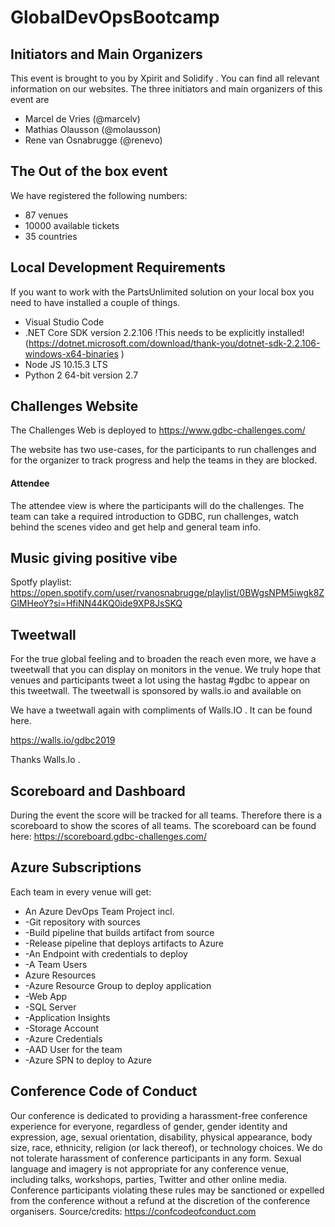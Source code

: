 # GlobalDevOpsBootcamp

## Initiators and Main Organizers
This event is brought to you by Xpirit  and Solidify . You can find all relevant information on our websites. The three initiators and main organizers of this event are
-	Marcel de Vries (@marcelv)
-	Mathias Olausson (@molausson)
-	Rene van Osnabrugge (@renevo)

## The Out of the box event
We have registered the following numbers:
- 87 venues
- 10000 available tickets
- 35 countries


## Local Development Requirements
If you want to work with the PartsUnlimited solution on your local box you need to have installed a couple of things.
- Visual Studio Code
- .NET Core SDK version 2.2.106 !This needs to be explicitly installed! (https://dotnet.microsoft.com/download/thank-you/dotnet-sdk-2.2.106-windows-x64-binaries )
- Node JS 10.15.3 LTS
- Python 2 64-bit version 2.7

## Challenges Website

The Challenges Web is deployed to https://www.gdbc-challenges.com/ 

The website has two use-cases, for the participants to run challenges and for the organizer to track progress and help the teams in they are blocked.

#### Attendee
The attendee view is where the participants will do the challenges. The team can take a required introduction to GDBC, run challenges, watch behind the scenes video and get help and general team info.

## Music giving positive vibe
Spotfy playlist: https://open.spotify.com/user/rvanosnabrugge/playlist/0BWgsNPM5iwgk8ZGlMHeoY?si=HfiNN44KQ0ide9XP8JsSKQ

## Tweetwall
For the true global feeling and to broaden the reach even more, we have a tweetwall that you can display on monitors in the venue. We truly hope that venues and participants tweet a lot using the hastag #gdbc to appear on this tweetwall. The tweetwall is sponsored by walls.io  and available on

We have a tweetwall again with compliments of Walls.IO  . It can be found here.

https://walls.io/gdbc2019 

Thanks Walls.Io .

## Scoreboard and Dashboard
During the event the score will be tracked for all teams.
Therefore there is a scoreboard to show the scores of all teams.
The scoreboard can be found here: https://scoreboard.gdbc-challenges.com/ 

## Azure Subscriptions

Each team in every venue will get:
- An Azure DevOps Team Project incl.
- -Git repository with sources
- -Build pipeline that builds artifact from source
- -Release pipeline that deploys artifacts to Azure
- -An Endpoint with credentials to deploy
- -A Team Users
- Azure Resources
- -Azure Resource Group to deploy application
- -Web App
- -SQL Server
- -Application Insights
- -Storage Account
- -Azure Credentials
- -AAD User for the team
- -Azure SPN to deploy to Azure

## Conference Code of Conduct
Our conference is dedicated to providing a harassment-free conference experience for everyone, regardless of gender, gender identity and expression, age, sexual orientation, disability, physical appearance, body size, race, ethnicity, religion (or lack thereof), or technology choices. We do not tolerate harassment of conference participants in any form. Sexual language and imagery is not appropriate for any conference venue, including talks, workshops, parties, Twitter and other online media. Conference participants violating these rules may be sanctioned or expelled from the conference without a refund at the discretion of the conference organisers.
Source/credits: https://confcodeofconduct.com
